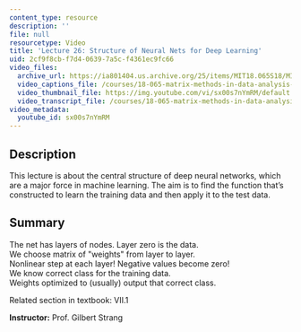 ```yaml
---
content_type: resource
description: ''
file: null
resourcetype: Video
title: 'Lecture 26: Structure of Neural Nets for Deep Learning'
uid: 2cf9f8cb-f7d4-0639-7a5c-f4361ec9fc66
video_files:
  archive_url: https://ia801404.us.archive.org/25/items/MIT18.065S18/MIT18_065S18_Lecture26_300k.mp4
  video_captions_file: /courses/18-065-matrix-methods-in-data-analysis-signal-processing-and-machine-learning-spring-2018/d776d03c1a5f55909ea338862b63bec8_sx00s7nYmRM.vtt
  video_thumbnail_file: https://img.youtube.com/vi/sx00s7nYmRM/default.jpg
  video_transcript_file: /courses/18-065-matrix-methods-in-data-analysis-signal-processing-and-machine-learning-spring-2018/a9535204dab31ed87499c11cd579c49d_sx00s7nYmRM.pdf
video_metadata:
  youtube_id: sx00s7nYmRM
---
```


**Description**
---------------

This lecture is about the central structure of deep neural networks, which are a major force in machine learning. The aim is to find the function that’s constructed to learn the training data and then apply it to the test data.

**Summary**
-----------

The net has layers of nodes. Layer zero is the data.  
We choose matrix of "weights" from layer to layer.  
Nonlinear step at each layer! Negative values become zero!  
We know correct class for the training data.  
Weights optimized to (usually) output that correct class.

Related section in textbook: VII.1

**Instructor:** Prof. Gilbert Strang